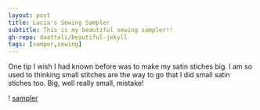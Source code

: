 ```yaml
---
layout: post
title: Lucia's Sewing Sampler
subtitle: This is my beautiful sewing sampler!!
gh-repo: daattali/beautiful-jekyll
tags: [samper,sewing]
---
```


One tip I wish I had known before was to make my satin stiches big. 
I am so used to thinking small stitches are the way to go that I did small satin stiches too.
Big, well really small, mistake!

! [sampler](https://luciasher.github.io/img/IMG_3972.HEIC)
